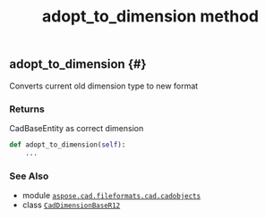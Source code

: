 ﻿---
title: adopt_to_dimension method
second_title: Aspose.CAD for Python via .NET API References
description: 
type: docs
weight: 20
url: /python-net/aspose.cad.fileformats.cad.cadobjects/caddimensionbaser12/adopt_to_dimension/
is_root: false
---

## adopt_to_dimension {#}

Converts current old dimension type to new format


### Returns 


CadBaseEntity as correct dimension


```python
def adopt_to_dimension(self):
    ...
```





### See Also
* module [`aspose.cad.fileformats.cad.cadobjects`](../../)
* class [`CadDimensionBaseR12`](/cad/python-net/aspose.cad.fileformats.cad.cadobjects/caddimensionbaser12)
